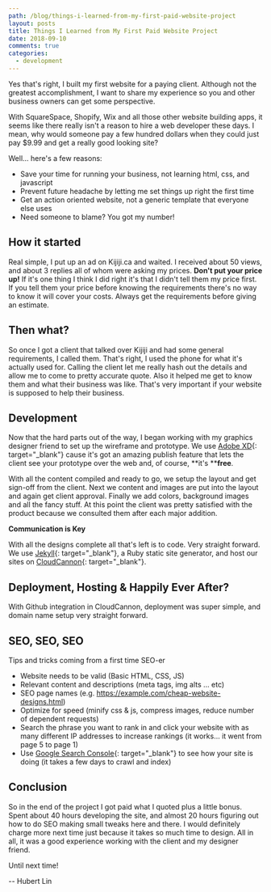 ```yaml
---
path: /blog/things-i-learned-from-my-first-paid-website-project
layout: posts
title: Things I Learned from My First Paid Website Project
date: 2018-09-10
comments: true
categories:
  - development
---
```


Yes that's right, I built my first website for a paying client. Although not the greatest accomplishment, I want to share my experience so you and other business owners can get some perspective.

With SquareSpace, Shopify, Wix and all those other website building apps, it seems like there really isn't a reason to hire a web developer these days. I mean, why would someone pay a few hundred dollars when they could just pay $9.99 and get a really good looking site?&nbsp;

Well… here's a few reasons:

* Save your time for running your business, not learning html, css, and javascript
* Prevent future headache by letting me set things up right the first time&nbsp;
* Get an action oriented website, not a generic template that everyone else uses
* Need someone to blame? You got my number!

## How it started

Real simple, I put up an ad on Kijiji.ca and waited. I received about 50 views, and about 3 replies all of whom were asking my prices. **Don't put your price up!** If it's one thing I think I did right it's that I didn't tell them my price first. If you tell them your price before knowing the requirements there's no way to know it will cover your costs. Always get the requirements before giving an estimate.

## Then what?

So once I got a client that talked over Kijiji and had some general requirements, I called them. That's right, I used the phone for what it's actually used for. Calling the client let me really hash out the details and allow me to come to pretty accurate quote. Also it helped me get to know them and what their business was like. That's very important if your website is supposed to help their business.

## Development

Now that the hard parts out of the way, I began working with my graphics designer friend to set up the wireframe and prototype. We use [Adobe XD](https://www.adobe.com/ca/products/xd.html){: target="_blank"} cause it's got an amazing publish feature that lets the client see your prototype over the web and, of course, **it's&nbsp;****free**.&nbsp;

With all the content compiled and ready to go, we setup the layout and get sign-off from the client. Next we content and images are put into the layout and again get client approval. Finally we add colors, background images and all the fancy stuff. At this point the client was pretty satisfied with the product because we consulted them after each major addition.

**Communication is Key**

With all the designs complete all that's left is to code. Very straight forward. We use [Jekyll](https://jekyllrb.com/){: target="_blank"}, a Ruby static site generator, and host our sites on [CloudCannon](https://cloudcannon.com/){: target="_blank"}.&nbsp;

## Deployment, Hosting & Happily Ever After?

With Github integration in CloudCannon, deployment was super simple, and domain name setup very straight forward.

## SEO, SEO, SEO

Tips and tricks coming from a first time SEO-er

* Website needs to be valid (Basic HTML, CSS, JS)
* Relevant content and descriptions (meta tags, img alts … etc)
* SEO page names (e.g. https://example.com/cheap-website-designs.html)
* Optimize for speed (minify css & js, compress images, reduce number of dependent requests)
* Search the phrase you want to rank in and click your website with as many different IP addresses to increase rankings (it works... it went from page 5 to page 1)
* Use [Google Search Console](https://search.google.com/search-console/about){: target="_blank"} to see how your site is doing (it takes a few days to crawl and index)

## Conclusion

So in the end of the project I got paid what I quoted plus a little bonus. Spent about 40 hours developing the site, and almost 20 hours figuring out how to do SEO making small tweaks here and there. I would definitely charge more next time just because it takes so much time to design. All in all, it was a good experience working with the client and my designer friend.&nbsp;

Until next time!

-- Hubert Lin